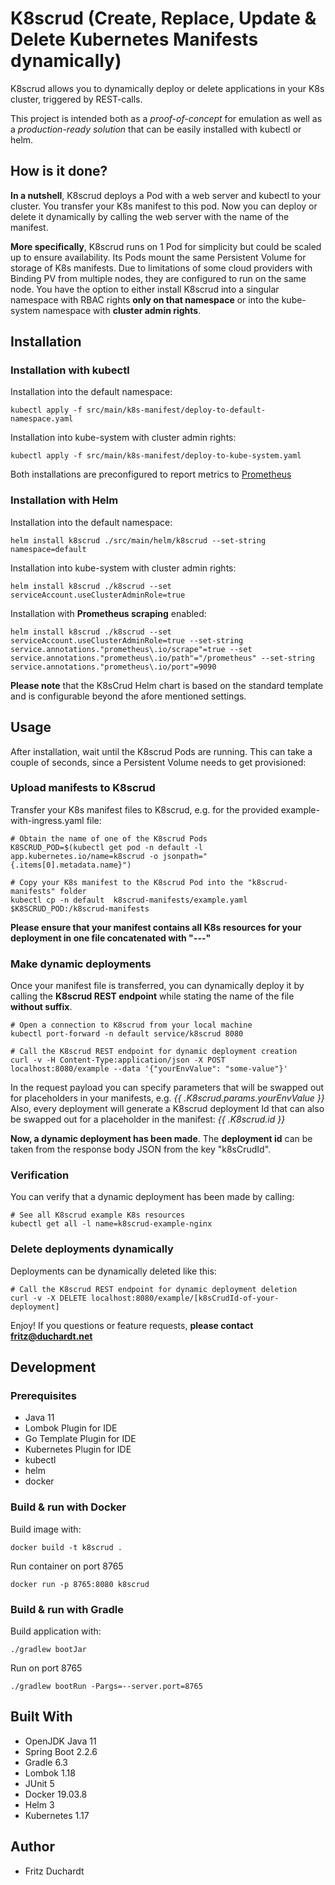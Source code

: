 # K8scrud (Create, Replace, Update & Delete Kubernetes Manifests dynamically)

K8scrud allows you to dynamically deploy or delete applications in your K8s cluster, triggered by REST-calls.

This project is intended both as a *proof-of-concept* for emulation as well as a *production-ready solution* that can be easily installed with kubectl or helm.

## How is it done?

**In a nutshell**, K8scrud deploys a Pod with a web server and kubectl to your cluster. You transfer your K8s manifest to this pod. Now you can deploy or delete it dynamically by calling the web server with the name of the manifest.

**More specifically**, K8scrud runs on 1 Pod for simplicity but could be scaled up to ensure availability. Its Pods mount the same Persistent Volume for storage of K8s manifests. Due to limitations of some cloud providers with Binding PV from multiple nodes, they are configured to run on the same node.
You have the option to either install K8scrud into a singular namespace with RBAC rights **only on that namespace** or into the kube-system namespace with **cluster admin rights**.

## Installation

### Installation with kubectl 

Installation into the default namespace:

```shell script
kubectl apply -f src/main/k8s-manifest/deploy-to-default-namespace.yaml
```

Installation into kube-system with cluster admin rights:

```shell script
kubectl apply -f src/main/k8s-manifest/deploy-to-kube-system.yaml
```

Both installations are preconfigured to report metrics to [Prometheus](https://prometheus.io/)

### Installation with Helm

Installation into the default namespace:

```shell script
helm install k8scrud ./src/main/helm/k8scrud --set-string namespace=default 
```

Installation into kube-system with cluster admin rights:
```shell script
helm install k8scrud ./k8scrud --set serviceAccount.useClusterAdminRole=true
```

Installation with **Prometheus scraping** enabled:
```shell script
helm install k8scrud ./k8scrud --set serviceAccount.useClusterAdminRole=true --set-string service.annotations."prometheus\.io/scrape"=true --set service.annotations."prometheus\.io/path"="/prometheus" --set-string service.annotations."prometheus\.io/port"=9090
```

**Please note** that the K8sCrud Helm chart is based on the standard template and is configurable beyond the afore mentioned settings.

## Usage

After installation, wait until the K8scrud Pods are running. This can take a couple of seconds, since a Persistent Volume needs to get provisioned:

### Upload manifests to K8scrud

Transfer your K8s manifest files to K8scrud, e.g. for the provided example-with-ingress.yaml file:

```shell script
# Obtain the name of one of the K8scrud Pods
K8SCRUD_POD=$(kubectl get pod -n default -l app.kubernetes.io/name=k8scrud -o jsonpath="{.items[0].metadata.name}")

# Copy your K8s manifest to the K8scrud Pod into the "k8scrud-manifests" folder
kubectl cp -n default  k8scrud-manifests/example.yaml $K8SCRUD_POD:/k8scrud-manifests
```

**Please ensure that your manifest contains all K8s resources for your deployment in one file concatenated with "---"**

### Make dynamic deployments

Once your manifest file is transferred, you can dynamically deploy it by calling the **K8scrud REST endpoint** while stating the name of the file **without suffix**.

```shell script
# Open a connection to K8scrud from your local machine
kubectl port-forward -n default service/k8scrud 8080

# Call the K8scrud REST endpoint for dynamic deployment creation
curl -v -H Content-Type:application/json -X POST localhost:8080/example --data '{"yourEnvValue": "some-value"}'
```

In the request payload you can specify parameters that will be swapped out for placeholders in your manifests, e.g. *{{ .K8scrud.params.yourEnvValue }}*
Also, every deployment will generate a K8scrud deployment Id that can also be swapped out for a placeholder in the manifest: *{{ .K8scrud.id }}*

**Now, a dynamic deployment has been made**. The **deployment id** can be taken from the response body JSON from the key "k8sCrudId".

### Verification

You can verify that a dynamic deployment has been made by calling:

```shell script
# See all K8scrud example K8s resources
kubectl get all -l name=k8scrud-example-nginx
```

### Delete deployments dynamically

Deployments can be dynamically deleted like this:

```shell script
# Call the K8scrud REST endpoint for dynamic deployment deletion
curl -v -X DELETE localhost:8080/example/[k8sCrudId-of-your-deployment]
```

Enjoy! If you questions or feature requests, **please contact fritz@duchardt.net**

## Development

### Prerequisites

* Java 11
* Lombok Plugin for IDE
* Go Template Plugin for IDE
* Kubernetes Plugin for IDE
* kubectl
* helm
* docker

### Build & run with Docker

Build image with:

```shell script
docker build -t k8scrud . 
```

Run container on port 8765

```shell script
docker run -p 8765:8080 k8scrud
```

### Build & run with Gradle

Build application with:

```shell script
./gradlew bootJar
```

Run on port 8765

```shell script
./gradlew bootRun -Pargs=--server.port=8765
```

## Built With

* OpenJDK Java 11
* Spring Boot 2.2.6
* Gradle 6.3
* Lombok 1.18
* JUnit 5
* Docker 19.03.8
* Helm 3
* Kubernetes 1.17


## Author

* Fritz Duchardt

